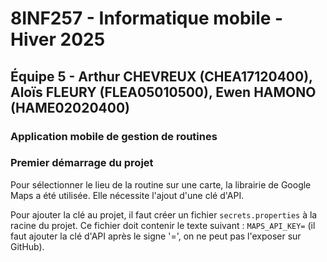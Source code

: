 # 8INF257 - Informatique mobile - Hiver 2025

## Équipe 5 - Arthur CHEVREUX (CHEA17120400), Aloïs FLEURY (FLEA05010500), Ewen HAMONO (HAME02020400)

### Application mobile de gestion de routines

### Premier démarrage du projet

Pour sélectionner le lieu de la routine sur une carte, la librairie de Google Maps a été utilisée.
Elle nécessite l'ajout d'une clé d'API.

Pour ajouter la clé au projet, il faut créer un fichier `secrets.properties` à la racine du projet.
Ce fichier doit contenir le texte suivant : `MAPS_API_KEY=` (il faut ajouter la clé d'API après le
signe '=', on ne peut pas l'exposer sur GitHub).